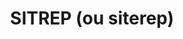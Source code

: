 ---
layout: term
title: 'SITREP (ou siterep)'
name: sitrep
description: "'Situation report': retour d'expérience d'une <a href=\"#op\">opération</a>."
---